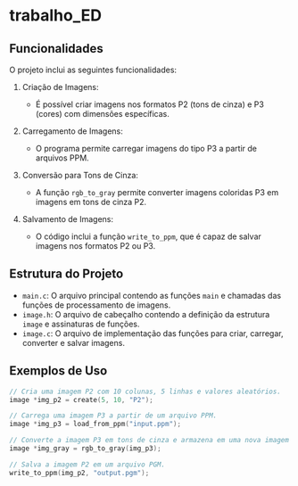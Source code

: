 # trabalho_ED
## Funcionalidades

O projeto inclui as seguintes funcionalidades:

1. Criação de Imagens:
   - É possível criar imagens nos formatos P2 (tons de cinza) e P3 (cores) com dimensões específicas.

2. Carregamento de Imagens:
   - O programa permite carregar imagens do tipo P3 a partir de arquivos PPM.

3. Conversão para Tons de Cinza:
   - A função `rgb_to_gray` permite converter imagens coloridas P3 em imagens em tons de cinza P2.

4. Salvamento de Imagens:
   - O código inclui a função `write_to_ppm`, que é capaz de salvar imagens nos formatos P2 ou P3.

## Estrutura do Projeto

- `main.c`: O arquivo principal contendo as funções `main` e chamadas das funções de processamento de imagens.
- `image.h`: O arquivo de cabeçalho contendo a definição da estrutura `image` e assinaturas de funções.
- `image.c`: O arquivo de implementação das funções para criar, carregar, converter e salvar imagens.

## Exemplos de Uso

```c
// Cria uma imagem P2 com 10 colunas, 5 linhas e valores aleatórios.
image *img_p2 = create(5, 10, "P2");

// Carrega uma imagem P3 a partir de um arquivo PPM.
image *img_p3 = load_from_ppm("input.ppm");

// Converte a imagem P3 em tons de cinza e armazena em uma nova imagem P2.
image *img_gray = rgb_to_gray(img_p3);

// Salva a imagem P2 em um arquivo PGM.
write_to_ppm(img_p2, "output.pgm");
